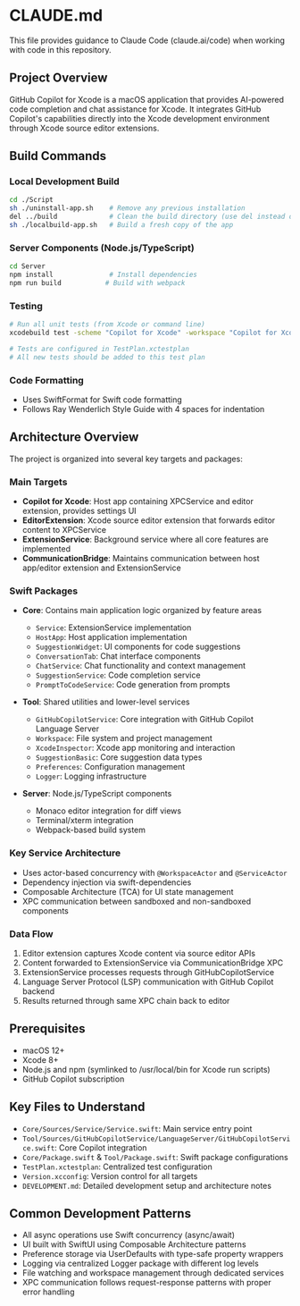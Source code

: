 # CLAUDE.md

This file provides guidance to Claude Code (claude.ai/code) when working with code in this repository.

## Project Overview

GitHub Copilot for Xcode is a macOS application that provides AI-powered code completion and chat assistance for Xcode. It integrates GitHub Copilot's capabilities directly into the Xcode development environment through Xcode source editor extensions.

## Build Commands

### Local Development Build
```bash
cd ./Script
sh ./uninstall-app.sh    # Remove any previous installation
del ../build             # Clean the build directory (use del instead of rm)
sh ./localbuild-app.sh   # Build a fresh copy of the app
```

### Server Components (Node.js/TypeScript)
```bash
cd Server
npm install              # Install dependencies
npm run build           # Build with webpack
```

### Testing
```bash
# Run all unit tests (from Xcode or command line)
xcodebuild test -scheme "Copilot for Xcode" -workspace "Copilot for Xcode.xcworkspace"

# Tests are configured in TestPlan.xctestplan
# All new tests should be added to this test plan
```

### Code Formatting
- Uses SwiftFormat for Swift code formatting
- Follows Ray Wenderlich Style Guide with 4 spaces for indentation

## Architecture Overview

The project is organized into several key targets and packages:

### Main Targets
- **Copilot for Xcode**: Host app containing XPCService and editor extension, provides settings UI
- **EditorExtension**: Xcode source editor extension that forwards editor content to XPCService
- **ExtensionService**: Background service where all core features are implemented
- **CommunicationBridge**: Maintains communication between host app/editor extension and ExtensionService

### Swift Packages
- **Core**: Contains main application logic organized by feature areas
  - `Service`: ExtensionService implementation
  - `HostApp`: Host application implementation
  - `SuggestionWidget`: UI components for code suggestions
  - `ConversationTab`: Chat interface components
  - `ChatService`: Chat functionality and context management
  - `SuggestionService`: Code completion service
  - `PromptToCodeService`: Code generation from prompts

- **Tool**: Shared utilities and lower-level services
  - `GitHubCopilotService`: Core integration with GitHub Copilot Language Server
  - `Workspace`: File system and project management
  - `XcodeInspector`: Xcode app monitoring and interaction
  - `SuggestionBasic`: Core suggestion data types
  - `Preferences`: Configuration management
  - `Logger`: Logging infrastructure

- **Server**: Node.js/TypeScript components
  - Monaco editor integration for diff views
  - Terminal/xterm integration
  - Webpack-based build system

### Key Service Architecture
- Uses actor-based concurrency with `@WorkspaceActor` and `@ServiceActor`
- Dependency injection via swift-dependencies
- Composable Architecture (TCA) for UI state management
- XPC communication between sandboxed and non-sandboxed components

### Data Flow
1. Editor extension captures Xcode content via source editor APIs
2. Content forwarded to ExtensionService via CommunicationBridge XPC
3. ExtensionService processes requests through GitHubCopilotService 
4. Language Server Protocol (LSP) communication with GitHub Copilot backend
5. Results returned through same XPC chain back to editor

## Prerequisites

- macOS 12+
- Xcode 8+
- Node.js and npm (symlinked to /usr/local/bin for Xcode run scripts)
- GitHub Copilot subscription

## Key Files to Understand

- `Core/Sources/Service/Service.swift`: Main service entry point
- `Tool/Sources/GitHubCopilotService/LanguageServer/GitHubCopilotService.swift`: Core Copilot integration
- `Core/Package.swift` & `Tool/Package.swift`: Swift package configurations
- `TestPlan.xctestplan`: Centralized test configuration
- `Version.xcconfig`: Version control for all targets
- `DEVELOPMENT.md`: Detailed development setup and architecture notes

## Common Development Patterns

- All async operations use Swift concurrency (async/await)
- UI built with SwiftUI using Composable Architecture patterns  
- Preference storage via UserDefaults with type-safe property wrappers
- Logging via centralized Logger package with different log levels
- File watching and workspace management through dedicated services
- XPC communication follows request-response patterns with proper error handling